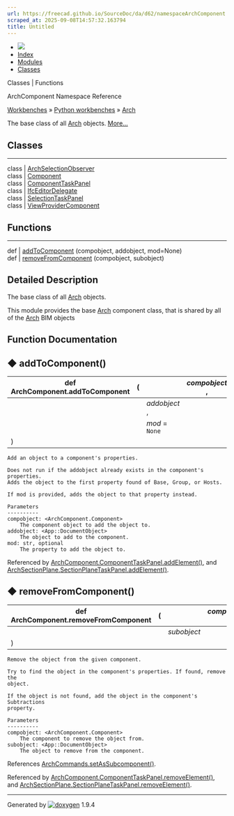 ```yaml
---
url: https://freecad.github.io/SourceDoc/da/d62/namespaceArchComponent.html
scraped_at: 2025-09-08T14:57:32.163794
title: Untitled
---
```


  * [ ![](https://www.freecad.org/svg/logo-freecad.svg) ](https://freecadweb.org "FreeCAD")
  * [Index](../../index.html "Index")
  * [Modules](../../modules.html "Modules list")
  * [Classes](../../annotated.html "Annotated list")

Classes | Functions

ArchComponent Namespace Reference

[Workbenches](../../d2/df2/group__WORKBENCHES.html) » [Python
workbenches](../../d1/d82/group__PYTHONWORKBENCHES.html) »
[Arch](../../df/dce/group__ARCH.html)

The base class of all [Arch](../../df/dc6/namespaceArch.html) objects.
[More...](../../da/d62/namespaceArchComponent.html#details)

##  Classes  
  
---  
class | [ArchSelectionObserver](../../df/d0d/classArchComponent_1_1ArchSelectionObserver.html)  
class | [Component](../../de/d87/classArchComponent_1_1Component.html)  
class | [ComponentTaskPanel](../../dd/d1d/classArchComponent_1_1ComponentTaskPanel.html)  
class | [IfcEditorDelegate](../../dd/df9/classArchComponent_1_1IfcEditorDelegate.html)  
class | [SelectionTaskPanel](../../dc/da6/classArchComponent_1_1SelectionTaskPanel.html)  
class | [ViewProviderComponent](../../dd/d1b/classArchComponent_1_1ViewProviderComponent.html)  
  
##  Functions  
  
---  
def | [addToComponent](../../da/d62/namespaceArchComponent.html#a61f2559f7b20c932585360284d483b8b) (compobject, addobject, mod=None)  
def | [removeFromComponent](../../da/d62/namespaceArchComponent.html#a17514796122b97b14647e550056e419a) (compobject, subobject)  
  
## Detailed Description

The base class of all [Arch](../../df/dc6/namespaceArch.html) objects.

This module provides the base [Arch](../../df/dc6/namespaceArch.html)
component class, that is shared by all of the
[Arch](../../df/dc6/namespaceArch.html) BIM objects

## Function Documentation

## ◆ addToComponent()

def ArchComponent.addToComponent  | ( |  | _compobject_ ,   
---|---|---|---  
|  |  | _addobject_ ,   
|  |  | _mod_ = `None`  
| ) | |   
      
    
    Add an object to a component's properties.
    
    Does not run if the addobject already exists in the component's properties.
    Adds the object to the first property found of Base, Group, or Hosts.
    
    If mod is provided, adds the object to that property instead.
    
    Parameters
    ----------
    compobject: <ArchComponent.Component>
        The component object to add the object to.
    addobject: <App::DocumentObject>
        The object to add to the component.
    mod: str, optional
        The property to add the object to.
    

Referenced by
[ArchComponent.ComponentTaskPanel.addElement()](../../dd/d1d/classArchComponent_1_1ComponentTaskPanel.html#a21a385085defc9e8ccca8b2261a57314),
and
[ArchSectionPlane.SectionPlaneTaskPanel.addElement()](../../d5/d70/classArchSectionPlane_1_1SectionPlaneTaskPanel.html#a6317c0ca7eb0c28e60b863f96ddeb81f).

## ◆ removeFromComponent()

def ArchComponent.removeFromComponent  | ( |  | _compobject_ ,   
---|---|---|---  
|  |  | _subobject_  
| ) | |   
      
    
    Remove the object from the given component.
    
    Try to find the object in the component's properties. If found, remove the
    object.
    
    If the object is not found, add the object in the component's Subtractions
    property.
    
    Parameters
    ----------
    compobject: <ArchComponent.Component>
        The component to remove the object from.
    subobject: <App::DocumentObject>
        The object to remove from the component.
    

References
[ArchCommands.setAsSubcomponent()](../../d4/d52/namespaceArchCommands.html#ab6ea06dd24271c406f4e1f9a9e555c6a).

Referenced by
[ArchComponent.ComponentTaskPanel.removeElement()](../../dd/d1d/classArchComponent_1_1ComponentTaskPanel.html#ad9d18ffd3ef7556affab6b62a6acceb5),
and
[ArchSectionPlane.SectionPlaneTaskPanel.removeElement()](../../d5/d70/classArchSectionPlane_1_1SectionPlaneTaskPanel.html#a544dbf3def03e06b86e6f32c390fd46a).

* * *

Generated by
[![doxygen](../../doxygen.svg)](https://www.doxygen.org/index.html) 1.9.4

